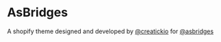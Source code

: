 # AsBridges

A shopify theme designed and developed by [@creatickio](https://creatick.io) for [@asbridges](https://asbridges.com)